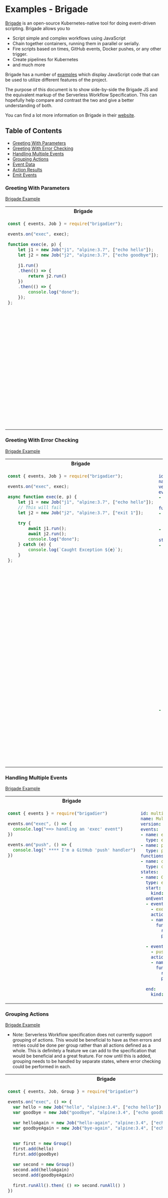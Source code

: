 # Examples - Brigade

[Brigade](https://github.com/brigadecore/brigade) is an open-source Kubernetes-native tool for doing event-driven
scripting. Brigade allows you to
* Script simple and complex workflows using JavaScript
* Chain together containers, running them in parallel or serially.
* Fire scripts based on times, GitHub events, Docker pushes, or any other trigger.
* Create pipelines for Kubernetes
* and much more

Brigade has a number of [examples](https://github.com/brigadecore/brigade/tree/master/docs/content/examples) which display 
JavaScript code that can be used to utilize different features of the project.

The purpose of this document is to show side-by-side the Brigade JS and the equivalent markup of the 
Serverless Workflow Specification. This can hopefully help compare and contrast the two and 
give a better understanding of both.

You can find a lot more information on Brigade in their [website](https://brigade.sh/).

## Table of Contents

- [Greeting With Parameters](#Greeting-With-Parameters)
- [Greeting With Error Checking](#Greeting-With-Error-Checking)
- [Handling Multiple Events](#Handling-Multiple-Events)
- [Grouping Actions](#Grouping-Actions)
- [Event Data](#Event-Data)
- [Action Results](#Action-Results)
- [Emit Events](#Emit-Events)

### Greeting With Parameters

[Brigade Example](https://github.com/brigadecore/brigade/blob/master/docs/content/examples/advanced-01.js)

<table>
<tr>
    <th>Brigade</th>
    <th>Serverless Workflow</th>
</tr>
<tr>
<td valign="top">

```javascript
const { events, Job } = require("brigadier");

events.on("exec", exec);

function exec(e, p) {
    let j1 = new Job("j1", "alpine:3.7", ["echo hello"]);
    let j2 = new Job("j2", "alpine:3.7", ["echo goodbye"]);

    j1.run()
    .then(() => {
        return j2.run()
    })
    .then(() => {
        console.log("done");
    });
};
```

</td>
<td valign="top">

```yaml
id: greeting
name: Greeting Workflow
version: '1.0'
events:
- name: execEvent
  type: exec
functions:
- name: greetingFunction
  resource: alpine:3.7
  type: echo
- name: consoleLogFunction
  type: console
states:
- name: GreetingState
  type: event
  start:
    kind: default
  onEvents:
  - eventRefs:
    - execEvent
    actions:
    - name: sayHelloAction
      functionRef:
        refName: greetingFunction
        parameters:
          greeting: hello
    - name: sayGoodbyeAction
      functionRef:
        refName: greetingFunction
        parameters:
          greeting: hello
    - name: logDoneAction
      functionRef:
        refName: consoleLogFunction
        parameters:
          log: done
  end:
    kind: default
```

</td>
</tr>
</table>

### Greeting With Error Checking

[Brigade Example](https://github.com/brigadecore/brigade/blob/master/docs/content/examples/advanced-03.js)

<table>
<tr>
    <th>Brigade</th>
    <th>Serverless Workflow</th>
</tr>
<tr>
<td valign="top">

```javascript
const { events, Job } = require("brigadier");

events.on("exec", exec);

async function exec(e, p) {
    let j1 = new Job("j1", "alpine:3.7", ["echo hello"]);
    // This will fail
    let j2 = new Job("j2", "alpine:3.7", ["exit 1"]);

    try {
        await j1.run();
        await j2.run();
        console.log("done");
    } catch (e) {
        console.log(`Caught Exception ${e}`);
    } 
};
```

</td>
<td valign="top">

```yaml
id: greetingwitherrorcheck
name: Greeting Workflow With Error Check
version: '1.0'
events:
- name: execEvent
  type: exec
functions:
- name: greetingFunction
  resource: alpine:3.7
  type: echo
- name: consoleLogFunction
  type: console
states:
- name: GreetingState
  type: event
  start:
    kind: default
  onEvents:
  - eventRefs:
    - execEvent
    actions:
    - name: sayHelloAction
      functionRef:
        refName: greetingFunction
        parameters:
          greeting: hello
    - name: sayGoodbyeAction
      functionRef:
        refName: greetingFunction
        parameters:
          greeting: hello
    - name: logDoneAction
      functionRef:
        refName: consoleLogFunction
        parameters:
          log: done
  onError:
  - expression:
      language: spel
      body: "{{ $.exceptions[0] }}"
    transition:
      nextState: HandleErrorState
  end:
    kind: default
- name: HandleErrorState
  type: operation
  actions:
  - name: logErrorAction
    functionRef:
      refName: consoleLogFunction
      parameters:
        log: Caught Exception $.exception
  end:
    kind: default
```

</td>
</tr>
</table>

### Handling Multiple Events

[Brigade Example](https://github.com/brigadecore/brigade/blob/master/docs/content/examples/brigade-03.js)

<table>
<tr>
    <th>Brigade</th>
    <th>Serverless Workflow</th>
</tr>
<tr>
<td valign="top">

```javascript
const { events } = require("brigadier")

events.on("exec", () => {
  console.log("==> handling an 'exec' event")
})

events.on("push", () => {
  console.log(" **** I'm a GitHub 'push' handler")
})
```

</td>
<td valign="top">

```yaml
id: multieventworkflow
name: Multiple Events Workflow
version: '1.0'
events:
- name: execEvent
  type: exec
- name: pushEvent
  type: push
functions:
- name: consoleLogFunction
  type: console
states:
- name: GreetingState
  type: event
  start:
    kind: default
  onEvents:
  - eventRefs:
    - execEvent
    actions:
    - name: logExecEventAction
      functionRef:
        refName: consoleLogFunction
        parameters:
          log: "==> handling an 'exec' event"
  - eventRefs:
    - pushEvent
    actions:
    - name: logPushEventAction
      functionRef:
        refName: consoleLogFunction
        parameters:
          log: "**** I'm a GitHub 'push' handler"
  end:
    kind: default
```

</td>
</tr>
</table>

### Grouping Actions

[Brigade Example](https://github.com/brigadecore/brigade/blob/master/docs/content/examples/brigade-12.js)

* Note: Serverless Workflow specification does not currently support grouping of actions. This 
would be beneficial to have as then errors and retries could be done per group rather than all actions
defined as a whole. This is definitely a feature we can add to the specification that would be beneficial
and a great feature. For now until this is added, grouping needs to be handled by separate states,
where error checking could be performed in each.

<table>
<tr>
    <th>Brigade</th>
    <th>Serverless Workflow</th>
</tr>
<tr>
<td valign="top">

```javascript
const { events, Job, Group } = require("brigadier")

events.on("exec", () => {
  var hello = new Job("hello", "alpine:3.4", ["echo hello"])
  var goodbye = new Job("goodbye", "alpine:3.4", ["echo goodbye"])

  var helloAgain = new Job("hello-again", "alpine:3.4", ["echo hello again"])
  var goodbyeAgain = new Job("bye-again", "alpine:3.4", ["echo bye again"])


  var first = new Group()
  first.add(hello)
  first.add(goodbye)

  var second = new Group()
  second.add(helloAgain)
  second.add(goodbyeAgain)

  first.runAll().then( () => second.runAll() )
})
```

</td>
<td valign="top">

```yaml
id: groupActionsWorkflow
name: Group Actions Workflow
version: '1.0'
events:
- name: execEvent
  type: exec
functions:
- name: echoFunction
  resource: alpine:3.7
  type: echo
states:
- name: FirstGreetGroup
  type: event
  start:
    kind: default
  onEvents:
  - eventRefs:
    - execEvent
    actions:
    - name: firstHelloAction
      functionRef:
        refName: echoFunction
        parameters:
          message: hello
    - name: firstGoodbyeAction
      functionRef:
        refName: echoFunction
        parameters:
          message: goodbye
  transition:
    nextState: SecondGreetGroup
- name: SecondGreetGroup
  type: operation
  actions:
  - name: secondHelloAction
    functionRef:
      refName: echoFunction
      parameters:
        message: hello-again
  - name: secondGoodbyeAction
    functionRef:
      refName: echoFunction
      parameters:
        message: bye-again
  end:
    kind: default
```

</td>
</tr>
</table>

### Event Data

[Brigade Example](https://github.com/brigadecore/brigade/blob/master/docs/content/examples/brigade-13.js)

* Note: Events within Serverless Workflow specification require them to have the CloudEvents format. CE specification
defines a "data" context attribute which includes the event payload that we are using in this example.

<table>
<tr>
    <th>Brigade</th>
    <th>Serverless Workflow</th>
</tr>
<tr>
<td valign="top">

```javascript
const { events } = require("brigadier")

events.on("exec", (e, p) => {
  console.log(">>> event " + e.type + " caused by " + e.provider)
  console.log(">>> project " + p.name + " clones the repo at " + p.repo.cloneURL)
})
```

</td>
<td valign="top">

```yaml
id: eventDataWorkflow
name: Event Data Workflow
version: '1.0'
events:
- name: execEvent
  type: exec
functions:
- name: consoleFunction
  type: console
states:
- name: LogEventData
  type: event
  start:
    kind: default
  onEvents:
  - eventRefs:
    - execEvent
    eventDataFilter:
      dataOutputPath: "{{ $.event }}"
    actions:
    - name: eventInfoAction
      functionRef:
        refName: consoleFunction
        parameters:
          log: ">>> event $event.type caused by $.event.data.provider"
    - name: projectInfoAction
      functionRef:
        refName: consoleFunction
        parameters:
          log: ">>> project $event.data.project.name clones the repo at by $.event.data.repo.cloneURL"
  end:
    kind: default

```

</td>
</tr>
</table>

### Action Results

[Brigade Example](https://github.com/brigadecore/brigade/blob/master/docs/content/examples/brigade-15.js)

* Note: Serverless Workflow specification does not have built-in storage options or custom built-in functions, 
storing of data needs to be available as a function that can be invoked during workflow execution.

* Note: It is assumed that the "dest" variable is part of the event payload, rather than hard-coded, injected, or set.

<table>
<tr>
    <th>Brigade</th>
    <th>Serverless Workflow</th>
</tr>
<tr>
<td valign="top">

```javascript
const { events, Job, Group } = require("brigadier")

events.on("exec", (e, p) => {
  var dest = "/mnt/brigade/share/hello.txt"
  var one = new Job("one", "alpine:3.4", ["echo hello > " + dest])
  var two = new Job("two", "alpine:3.4", ["echo world >> " + dest])
  var three = new Job("three", "alpine:3.4", ["cat " + dest])

  one.storage.enabled = true
  two.storage.enabled = true
  three.storage.enabled = true

  Group.runEach([one, two, three])
})
```

</td>
<td valign="top">

```yaml
id: actionResultsWorkflow
name: Action Results Workflow
version: '1.0'
events:
- name: execEvent
  type: exec
functions:
- name: greetingFunction
  resource: alpine:3.7
  type: echo
- name: storeToFileFunction
  resource: alpine:3.7
  type: filestore
states:
- name: ExecActionsAndStoreResults
  type: event
  start:
    kind: default
  onEvents:
  - eventRefs:
    - execEvent
    eventDataFilter:
      dataOutputPath: "{{ $.event }}"
    actions:
    - name: helloAction
      actionDataFilter:
        dataResultsPath: "{{ $.helloResult }}"
      functionRef:
        refName: greetingFunction
        parameters:
          message: hello
    - name: worldAction
      actionDataFilter:
        dataResultsPath: "{{ $.worldResults }}"
      functionRef:
        refName: greetingAction
        parameters:
          message: world
    - name: storeToFileAction
      functionRef:
        refName: storeToFileFunction
        parameters:
          destination: "{{ $.event.destination }}"
          value: "{{ $.helloResult }} {{ $.worldResults }}"
  end:
    kind: default

```

</td>
</tr>
</table>

### Emit Events

[Brigade Example](https://github.com/brigadecore/brigade/blob/master/docs/content/examples/brigade-19.js)

* Note: Events can be emitted in Serverless Workflow Specification on state transitions. This also shows that yes.
you can have `onEvents` definition without any actions :)
<table>
<tr>
    <th>Brigade</th>
    <th>Serverless Workflow</th>
</tr>
<tr>
<td valign="top">

```javascript
const {events} = require("brigadier")

events.on("exec", function(e, project) {
  const e2 = {
    type: "next",
    provider: "exec-handler",
    buildID: e.buildID,
    workerID: e.workerID,
    cause: {event: e}
  }
  events.fire(e2, project)
})

events.on("next", (e) => {
  console.log(`fired ${e.type} caused by ${e.cause.event.type}`)
})
```

</td>
<td valign="top">

```yaml
id: eventDataWorkflow
name: Event Data Workflow
version: '1.0'
events:
- name: execEvent
  type: exec
- name: nextEvent
  type: next
  kind: produced
functions:
- name: consoleLogFunction
  type: console
states:
- name: ExecEventState
  type: event
  start:
    kind: default
  onEvents:
  - eventRefs:
    - execEvent
    actions: []
    eventDataFilter:
      dataOutputPath: "{{ $.execEvent }}"
  transition:
    nextState: NextEventState
    produceEvents:
    - eventRef: nextEvent
      data:
        type: next
        provider: exec-handler
        buildID: "{{ $.execEvent.data.buildID }}"
        workerID: "{{ $.execEvent.data.workerID }}"
        cause:
          event: "{{ $.execEvent }}"
- name: NextEventState
  type: event
  onEvents:
  - eventRefs:
    - nextEvent
    eventDataFilter:
      dataOutputPath: "{{ $.nextEvent }}"
    actions:
    - name: consoleLogAction
      functionRef:
        refName: consoleLogFunction
        parameters:
          log: fired $.nextEvent.data.type caused by $.nextEvent.data.cause.event
  end:
    kind: default
```

</td>
</tr>
</table>


